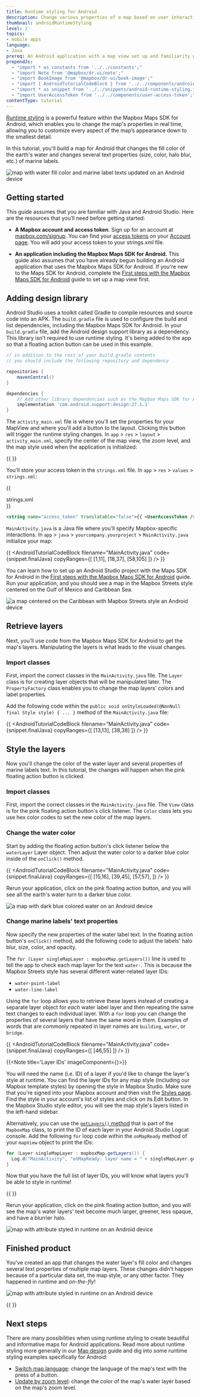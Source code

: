 ```yaml
---
title: Runtime styling for Android
description: Change various properties of a map based on user interaction and other "runtime" situations.
thumbnail: androidRuntimeStyling
level: 2
topics:
- mobile apps
language:
- Java
prereq: An Android application with a map view set up and familiarity with Android Studio and Java.
prependJs:
  - "import * as constants from '../../constants';"
  - "import Note from '@mapbox/dr-ui/note';"
  - "import BookImage from '@mapbox/dr-ui/book-image';"
  - "import { AndroidTutorialCodeBlock } from '../../components/android-tutorial-code-block';"
  - "import * as snippet from '../../snippets/android-runtime-styling.js'"
  - "import UserAccessToken from '../../components/user-access-token';"
contentType: tutorial
---
```


[Runtime styling](/help/glossary/runtime-styling/) is a powerful feature within the Mapbox Maps SDK for Android, which enables you to change the map's properties in real time, allowing you to customize every aspect of the map’s appearance down to the smallest detail.

In this tutorial, you'll build a map for Android that changes the fill color of the earth's water and changes several text properties (size, color, halo blur, etc.) of marine labels.

<div class='align-center'>
<img src='/help/img/android/android-runtime-styling-dark-blue-water-adjusted-labels.png' alt='map with water fill color and marine label texts updated on an Android device' class='inline wmax360-mm wmax-full'>
</div>

## Getting started

This guide assumes that you are familiar with Java and Android Studio. Here are the resources that you’ll need before getting started:

- **A Mapbox account and access token**. Sign up for an account at [mapbox.com/signup](https://www.mapbox.com/signup/). You can find your [access tokens](/help/how-mapbox-works/access-tokens/) on your [Account page](https://www.mapbox.com/account). You will add your access token to your strings.xml file.

- **An application including the Mapbox Maps SDK for Android.** This guide also assumes that you have already begun building an Android application that uses the Mapbox Maps SDK for Android. If you're new to the Maps SDK for Android, complete the [First steps with the Mapbox Maps SDK for Android](/help/tutorials/first-steps-android-sdk/) guide to set up a map view first.


## Adding design library

Android Studio uses a toolkit called Gradle to compile resources and source code into an APK. The `build.gradle` file is used to configure the build and list dependencies, including the Mapbox Maps SDK for Android. In your `build.gradle` file, add the Android design support library as a dependency. This library isn't required to use runtime styling. It's being added to the app so that a floating action button can be used in this example.

```groovy
// in addition to the rest of your build.gradle contents
// you should include the following repository and dependency

repositories {
    mavenCentral()
}

dependencies {
    // Add other library dependencies such as the Mapbox Maps SDK for Android
    implementation 'com.android.support:design:27.1.1'
}
```

The `activity_main.xml` file is where you'll set the properties for your MapView and where you'll add a button to the layout. Clicking this button will trigger the runtime styling changes. In `app` > `res` > `layout` > `activity_main.xml`, specify the center of the map view, the zoom level, and the map style used when the application is initialized:

{{
  <AndroidTutorialCodeBlock
    filename="activity_main.xml"
    code={snippet.finalLayout}
  />
}}

You'll store your access token in the `strings.xml` file. In `app` > `res` > `values` > `strings.xml`:

{{
  <div className="txt-s txt-fancy mb6" style={{ color: "#273d56" }}>strings.xml</div>
}}

```xml
<string name="access_token" translatable="false">{{ <UserAccessToken /> }}</string>
```

`MainActivity.java` is a Java file where you'll specify Mapbox-specific interactions. In `app` > `java` > `yourcompany.yourproject` > `MainActivity.java` initialize your map:

{{
  <AndroidTutorialCodeBlock
    filename="MainActivity.java"
    code={snippet.finalJava}
    copyRanges={[
      [1,11],
      [18,37],
      [58,105]
    ]}
  />
}}

You can learn how to set up an Android Studio project with the Maps SDK for Android in the [First steps with the Mapbox Maps SDK for Android](/help/tutorials/first-steps-android-sdk/) guide. Run your application, and you should see a map in the Mapbox Streets style centered on the Gulf of Mexico and Caribbean Sea.

<div class='align-center'>
<img src='/help/img/android/android-runtime-styling-before.png' alt='a map centered on the Caribbean with Mapbox Streets style an Android device' class='wmax360'>
</div>


## Retrieve layers

Next, you'll use code from the Mapbox Maps SDK for Android to get the map's layers. Manipulating the layers is what leads to the visual changes.

### Import classes

First, import the correct classes in the `MainActivity.java` file. The `Layer` class is for creating layer objects that will be manipulated later. The `PropertyFactory` class enables you to change the map layers' colors and label properties.

Add the following code within the `public void onStyleLoaded(@NonNull final Style style) { ... }` method of the `MainActivity.java` file:

{{
  <AndroidTutorialCodeBlock
    filename="MainActivity.java"
    code={snippet.finalJava}
    copyRanges={[
      [13,13],
      [38,38]
    ]}
  />
}}

## Style the layers

Now you'll change the color of the water layer and several properties of marine labels text. In this tutorial, the changes will happen when the pink floating action button is clicked.

### Import classes

First, import the correct classes in the `MainActivity.java` file. The `View` class is for the pink floating action button's click listener. The `Color` class lets you use hex color codes to set the new color of the map layers.

### Change the water color

Start by adding the floating action button's click listener below the `waterLayer` Layer object. Then adjust the water color to a darker blue color inside of the `onClick()` method.

{{
  <AndroidTutorialCodeBlock
    filename="MainActivity.java"
    code={snippet.finalJava}
    copyRanges={[
      [15,16],
      [39,45],
      [57,57],
    ]}
  />
}}

Rerun your application, click on the pink floating action button, and you will see all the earth's water turn to a darker blue color.

<div class='align-center'>
<img src='/help/img/android/android-runtime-styling-dark-blue-water-only.png' alt='a map with dark blue colored water on an Android device' class='wmax360'>
</div>


### Change marine labels' text properties

Now specify the new properties of the water label text. In the floating action button's `onClick()` method, add the following code to adjust the labels' halo blur, size, color, and opacity.

The `for (Layer singleMapLayer : mapboxMap.getLayers())` line is used to tell the app to check each map layer for the text `water-`. This is because the Mapbox Streets style has several different water-related layer IDs:

- `water-point-label`
- `water-line-label`

Using the `for` loop allows you to retrieve these layers instead of creating a separate layer object for _each_ water label layer and then repeating the same text changes to each individual layer. With a `for` loop you can change the properties of several layers that have the same word in them. Examples of words that are commonly repeated in layer names are `building`, `water`, or `bridge`.

{{
  <AndroidTutorialCodeBlock
    filename="MainActivity.java"
    code={snippet.finalJava}
    copyRanges={[
      [46,55]
    ]}
  />
}}

{{<Note title='Layer IDs' imageComponent={<BookImage />}>}}

You will need the name (i.e. ID) of a layer if you'd like to change the layer's style at runtime. You can find the layer IDs for any map style (including our Mapbox template styles) by opening the style in Mapbox Studio. Make sure that you're signed into your Mapbox account and then visit the <a href='https://www.mapbox.com/studio/styles/'>Styles page</a>. Find the style in your account's list of styles and click on its Edit button. In the Mapbox Studio style editor, you will see the map style's layers listed in the left-hand sidebar.

Alternatively, you can use the [`getLayers()` method](https://www.mapbox.com/android-docs/api/map-sdk/{{constants.VERSION_ANDROID_MAPS}}/com/mapbox/mapboxsdk/maps/MapboxMap.html#getLayers) that is part of the `MapboxMap` class, to print the ID of each layer in your Android Studio Logcat console. Add the following `for` loop code within the `onMapReady` method of your `mapView` object to print the IDs:

```java
for (Layer singleMapLayer : mapboxMap.getLayers()) {
  Log.d("MainActivity", "onMapReady: layer name = " + singleMapLayer.getId());
}
```

Now that you have the full list of layer IDs, you will know what layers you'll be able to style in runtime!

{{ </Note> }}

Rerun your application, click on the pink floating action button, and you will see the map's water layers' text become much larger, greener, less opaque, and have a blurrier halo.

<div class='align-center'>
<img src='/help/img/android/android-runtime-styling-dark-blue-water-adjusted-labels.png' alt='map with attribute styled in runtime on an Android device' class='inline wmax360'>
</div>

## Finished product

You've created an app that changes the water layer's fill color and changes several text properties of multiple map layers. These changes didn't happen because of a particular data set, the map style, or any other factor. They happened in runtime and _on-the-fly_!

<div class='align-center'>
<img src='/help/img/android/android-runtime-styling-final.gif' alt='map with attribute styled in runtime on an Android device' class='inline wmax360'>
</div>

{{
  <AndroidTutorialCodeBlock
    filename="MainActivity.java"
    code={snippet.finalJava}
  />
}}

## Next steps

There are many possibilities when using runtime styling to create beautiful and informative maps for Android applications. Read more about runtime styling more generally in our [Map design](/help/how-mapbox-works/map-design/) guide and dig into some runtime styling examples specifically for Android:

- [Switch map language](https://github.com/mapbox/mapbox-android-demo/blob/83a0b3c18f56cc549d68a28f23e3c2026e904e7c/MapboxAndroidDemo/src/main/java/com/mapbox/mapboxandroiddemo/examples/styles/LanguageSwitchActivity.java): change the language of the map's text with the press of a button.
- [Update by zoom level](https://github.com/mapbox/mapbox-android-demo/blob/eadaf3a81c01f1390753dbe24b560f77d117ec27/MapboxAndroidDemo/src/main/java/com/mapbox/mapboxandroiddemo/examples/styles/ZoomDependentFillColorActivity.java): change the color of the map's water layer based on the map's zoom level.

